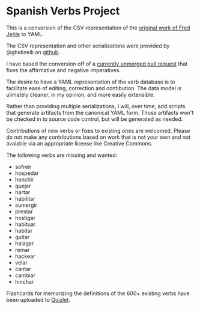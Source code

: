 # Spanish Verbs Project

This is a conversion of the CSV representation of the [original work of Fred Jehle](https://users.pfw.edu/jehle/VERBLIST.HTM) to YAML.

The CSV representation and other serializations were provided by @ghidinelli on [github](https://github.com/ghidinelli/fred-jehle-spanish-verbs).

I have based the conversion off of a [currently unmerged pull request](https://github.com/ghidinelli/fred-jehle-spanish-verbs/pull/8) that fixes the affirmative and negative imperatives.

The desire to have a YAML representation of the verb database is to facilitate ease of editing, correction and contibution. The data model is ulimately cleaner, in my opinion, and more easily extensible.

Rather than providing multiple serializations, I will, over time, add scripts that generate artifacts from the canonical YAML form.  Those artifacts won't be checked in to source code control, but will be generated as needed.

Contributions of new verbs or fixes to existing ones are welcomed. Please do not make any contributions based on work that is not your own and not avaiable via an appropriate license like Creative Commons.

The following verbs are missing and wanted:

+ sofreír
+ hospedar
+ henchir
+ quejar
+ hartar
+ habilitar
+ sumergir
+ prestar
+ hostigar
+ habituar
+ habitar
+ quitar
+ halagar
+ remar
+ hackear
+ velar
+ cantar
+ cambiar
+ hinchar

Flashcards for memorizing the definitions of the 600+ existing verbs have been uploaded to [Quizlet](https://quizlet.com/es/469497341/spanish-verbs-from-fred-jehles-database-flash-cards/).
